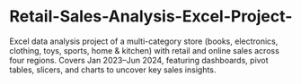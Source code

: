 # Retail-Sales-Analysis-Excel-Project-
Excel data analysis project of a multi-category store (books, electronics, clothing, toys, sports, home &amp; kitchen) with retail and online sales across four regions. Covers Jan 2023–Jun 2024, featuring dashboards, pivot tables, slicers, and charts to uncover key sales insights.
